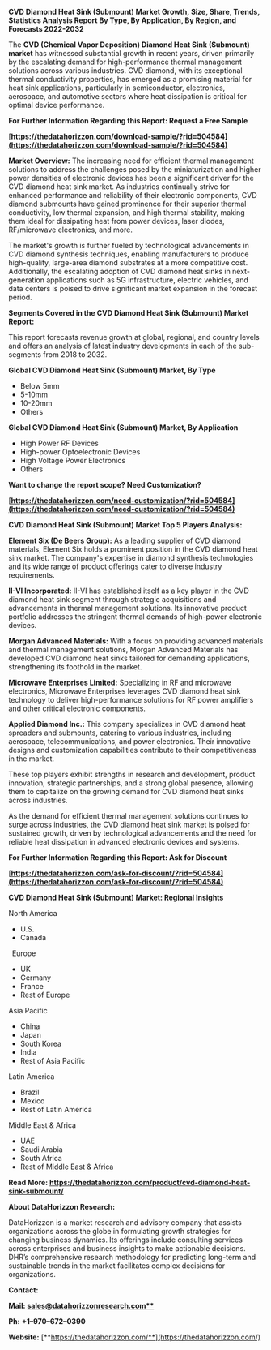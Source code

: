 ﻿**CVD Diamond Heat Sink (Submount)  Market Growth, Size, Share, Trends, Statistics Analysis Report By Type, By Application, By Region, and Forecasts 2022-2032**

The **CVD (Chemical Vapor Deposition) Diamond Heat Sink (Submount) market** has witnessed substantial growth in recent years, driven primarily by the escalating demand for high-performance thermal management solutions across various industries. CVD diamond, with its exceptional thermal conductivity properties, has emerged as a promising material for heat sink applications, particularly in semiconductor, electronics, aerospace, and automotive sectors where heat dissipation is critical for optimal device performance. 

**For Further Information Regarding this Report: Request a Free Sample**	

[**https://thedatahorizzon.com/download-sample/?rid=504584](https://thedatahorizzon.com/download-sample/?rid=504584)** 

**Market Overview:** The increasing need for efficient thermal management solutions to address the challenges posed by the miniaturization and higher power densities of electronic devices has been a significant driver for the CVD diamond heat sink market. As industries continually strive for enhanced performance and reliability of their electronic components, CVD diamond submounts have gained prominence for their superior thermal conductivity, low thermal expansion, and high thermal stability, making them ideal for dissipating heat from power devices, laser diodes, RF/microwave electronics, and more.

The market's growth is further fueled by technological advancements in CVD diamond synthesis techniques, enabling manufacturers to produce high-quality, large-area diamond substrates at a more competitive cost. Additionally, the escalating adoption of CVD diamond heat sinks in next-generation applications such as 5G infrastructure, electric vehicles, and data centers is poised to drive significant market expansion in the forecast period. 

**Segments Covered in the CVD Diamond Heat Sink (Submount) Market Report:** 

This report forecasts revenue growth at global, regional, and country levels and offers an analysis of latest industry developments in each of the sub-segments from 2018 to 2032.

**Global CVD Diamond Heat Sink (Submount) Market, By Type**

- Below 5mm
- 5-10mm
- 10-20mm
- Others

**Global CVD Diamond Heat Sink (Submount) Market, By Application**

- High Power RF Devices
- High-power Optoelectronic Devices
- High Voltage Power Electronics
- Others

**Want to change the report scope? Need Customization?**

[**https://thedatahorizzon.com/need-customization/?rid=504584](https://thedatahorizzon.com/need-customization/?rid=504584)** 

**CVD Diamond Heat Sink (Submount) Market Top 5 Players Analysis:**

**Element Six (De Beers Group):** As a leading supplier of CVD diamond materials, Element Six holds a prominent position in the CVD diamond heat sink market. The company's expertise in diamond synthesis technologies and its wide range of product offerings cater to diverse industry requirements.

**II-VI Incorporated:** II-VI has established itself as a key player in the CVD diamond heat sink segment through strategic acquisitions and advancements in thermal management solutions. Its innovative product portfolio addresses the stringent thermal demands of high-power electronic devices.

**Morgan Advanced Materials:** With a focus on providing advanced materials and thermal management solutions, Morgan Advanced Materials has developed CVD diamond heat sinks tailored for demanding applications, strengthening its foothold in the market.

**Microwave Enterprises Limited:** Specializing in RF and microwave electronics, Microwave Enterprises leverages CVD diamond heat sink technology to deliver high-performance solutions for RF power amplifiers and other critical electronic components.

**Applied Diamond Inc.:** This company specializes in CVD diamond heat spreaders and submounts, catering to various industries, including aerospace, telecommunications, and power electronics. Their innovative designs and customization capabilities contribute to their competitiveness in the market.

These top players exhibit strengths in research and development, product innovation, strategic partnerships, and a strong global presence, allowing them to capitalize on the growing demand for CVD diamond heat sinks across industries.

As the demand for efficient thermal management solutions continues to surge across industries, the CVD diamond heat sink market is poised for sustained growth, driven by technological advancements and the need for reliable heat dissipation in advanced electronic devices and systems.

**For Further Information Regarding this Report: Ask for Discount**	

[**https://thedatahorizzon.com/ask-for-discount/?rid=504584](https://thedatahorizzon.com/ask-for-discount/?rid=504584)** 

**CVD Diamond Heat Sink (Submount) Market: Regional Insights**

North America

- U.S.
- Canada

` `Europe

- UK
- Germany
- France
- Rest of Europe

Asia Pacific

- China
- Japan
- South Korea
- India
- Rest of Asia Pacific

Latin America

- Brazil
- Mexico
- Rest of Latin America

Middle East & Africa

- UAE
- Saudi Arabia
- South Africa
- Rest of Middle East & Africa

**Read More: <https://thedatahorizzon.com/product/cvd-diamond-heat-sink-submount/>** 

**About DataHorizzon Research:**

DataHorizzon is a market research and advisory company that assists organizations across the globe in formulating growth strategies for changing business dynamics. Its offerings include consulting services across enterprises and business insights to make actionable decisions. DHR’s comprehensive research methodology for predicting long-term and sustainable trends in the market facilitates complex decisions for organizations.

**Contact:**

**Mail: [sales@datahorizzonresearch.com**](mailto:sales@datahorizzonresearch.com)**

**Ph:** **+1–970–672–0390**

**Website:** [**https://thedatahorizzon.com/**](https://thedatahorizzon.com/)
